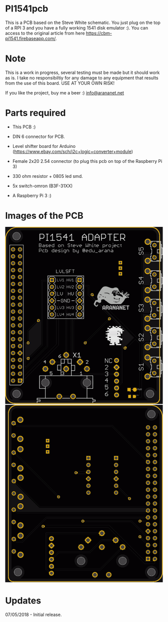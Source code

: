 # PI1541pcb

This is a PCB based on the Steve White schematic. You just plug on the top of a RPI 3 and you have a fully working 1541 disk emulator :). You can access to the original article from here https://cbm-pi1541.firebaseapp.com/.

# Note
This is a work in progress, several testing must be made but it should work as is. I take no responsibiltiy for any damage to any equipment that results from the use of this board. USE AT YOUR OWN RISK!

If you like the project, buy me a beer :) info@arananet.net

# Parts required

* This PCB :)
* DIN 6 connector for PCB.
* Level shifter board for Arduino (https://www.ebay.com/sch/i2c+logic+converter+module)
* Female 2x20 2.54 connector (to plug this pcb on top of the Raspberry Pi 3)
* 330 ohm resistor + 0805 led smd.
* 5x switch-omron (B3F-31XX)

* A Raspberry Pi 3 :)

# Images of the PCB

<img src='https://github.com/arananet/pi1541pcb/blob/master/img/1.png'/>
<img src='https://github.com/arananet/pi1541pcb/blob/master/img/2.png'/>

# Updates

07/05/2018 - Initial release.


